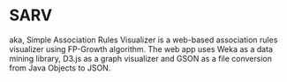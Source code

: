 # SARV
aka, Simple Association Rules Visualizer is a web-based association rules visualizer using FP-Growth algorithm. The web app uses Weka as a data mining library, D3.js as a graph visualizer and GSON as a file conversion from Java Objects to JSON.
